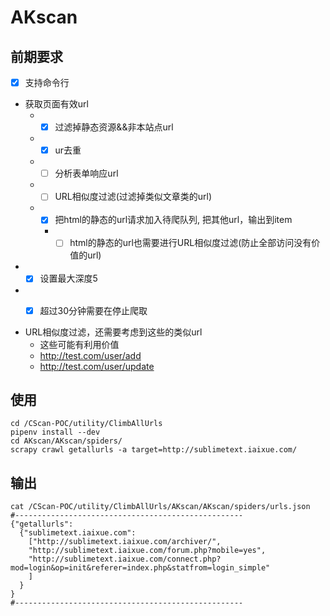 # AKscan

## 前期要求

- [x] 支持命令行
- 获取页面有效url
  - - [x] 过滤掉静态资源&&非本站点url
  - - [x] ur去重
  - - [ ] 分析表单响应url
  - - [ ] URL相似度过滤(过滤掉类似文章类的url)
  - - [x] 把html的静态的url请求加入待爬队列, 把其他url，输出到item
  	- - [ ]  html的静态的url也需要进行URL相似度过滤(防止全部访问没有价值的url)
- - [x] 设置最大深度5
- - [x] 超过30分钟需要在停止爬取



- URL相似度过滤，还需要考虑到这些的类似url
	- 这些可能有利用价值 
	- http://test.com/user/add
	- http://test.com/user/update


## 使用
```shell
cd /CScan-POC/utility/ClimbAllUrls
pipenv install --dev
cd AKscan/AKscan/spiders/
scrapy crawl getallurls -a target=http://sublimetext.iaixue.com/
```

## 输出
```shell
cat /CScan-POC/utility/ClimbAllUrls/AKscan/AKscan/spiders/urls.json
#---------------------------------------------------
{"getallurls":
  {"sublimetext.iaixue.com":
    ["http://sublimetext.iaixue.com/archiver/",
    "http://sublimetext.iaixue.com/forum.php?mobile=yes",
    "http://sublimetext.iaixue.com/connect.php?mod=login&op=init&referer=index.php&statfrom=login_simple"
    ]
  }
}
#---------------------------------------------------
```